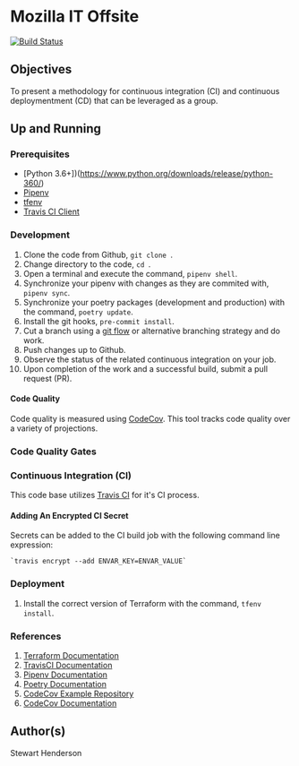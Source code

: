 # Mozilla IT Offsite

[![Build Status](https://travis-ci.org/mozilla-it/it-demo.svg?branch=master)](https://travis-ci.org/mozilla-it/it-demo)

## Objectives

To present a methodology for continuous integration (CI) and continuous deploymentment (CD) that can be leveraged
as a group.

## Up and Running

### Prerequisites

* [Python 3.6+])(https://www.python.org/downloads/release/python-360/)
* [Pipenv](https://docs.pipenv.org/en/latest/)
* [tfenv](https://github.com/tfutils/tfenv)
* [Travis CI Client](https://github.com/travis-ci/travis.rb)

### Development

1. Clone the code from Github, `git clone `.
2. Change directory to the code, `cd `.
3. Open a terminal and execute the command, `pipenv shell`.
4. Synchronize your pipenv with changes as they are commited with, `pipenv sync`.
5. Synchronize your poetry packages (development and production) with the command, `poetry update`.
6. Install the git hooks, `pre-commit install`.
7. Cut a branch using a [git flow](https://nvie.com/posts/a-successful-git-branching-model/) or alternative branching strategy and do work.
8. Push changes up to Github.
9. Observe the status of the related continuous integration on your job.
10. Upon completion of the work and a successful build, submit a pull request (PR).

#### Code Quality

Code quality is measured using [CodeCov](https://codecov.io/gh/mozilla-it/it-demo).  This tool tracks code quality over a variety of projections.

### Code Quality Gates


### Continuous Integration (CI)

This code base utilizes [Travis CI]() for it's CI process.

#### Adding An Encrypted CI Secret

Secrets can be added to the CI build job with the following command line expression:

    `travis encrypt --add ENVAR_KEY=ENVAR_VALUE`

### Deployment

1. Install the correct version of Terraform with the command, `tfenv install`.

### References

1. [Terraform Documentation](https://www.terraform.io/docs/index.html)
2. [TravisCI Documentation](https://docs.travis-ci.com/)
3. [Pipenv Documentation](https://docs.pipenv.org/en/latest/)
4. [Poetry Documentation](https://poetry.eustace.io/docs/)
5. [CodeCov Example Repository](https://github.com/codecov/example-python)
6. [CodeCov Documentation](https://docs.codecov.io/docs)

## Author(s)

Stewart Henderson
